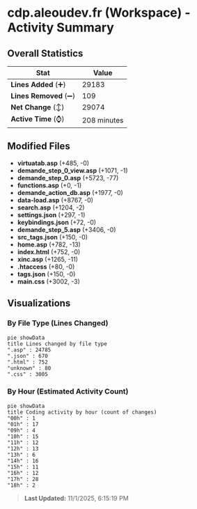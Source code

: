 # cdp.aleoudev.fr (Workspace) - Activity Summary 

## Overall Statistics

| Stat                   | Value                                                             |
| ---------------------- | ----------------------------------------------------------------- |
| **Lines Added** (➕)   | 29183                                          |
| **Lines Removed** (➖) | 109                                        |
| **Net Change** (↕)    | 29074                |
| **Active Time** (⌚)   | 208 minutes |


## Modified Files
- **virtuatab.asp** (+485, -0)
- **demande_step_0_view.asp** (+1071, -1)
- **demande_step_0.asp** (+5723, -77)
- **functions.asp** (+0, -1)
- **demande_action_db.asp** (+1977, -0)
- **data-load.asp** (+8767, -0)
- **search.asp** (+1204, -2)
- **settings.json** (+297, -1)
- **keybindings.json** (+72, -0)
- **demande_step_5.asp** (+3406, -0)
- **src_tags.json** (+150, -0)
- **home.asp** (+782, -13)
- **index.html** (+752, -0)
- **xinc.asp** (+1265, -11)
- **.htaccess** (+80, -0)
- **tags.json** (+150, -0)
- **main.css** (+3002, -3)

## Visualizations

### By File Type (Lines Changed)

```mermaid
pie showData
title Lines changed by file type
".asp" : 24785
".json" : 670
".html" : 752
"unknown" : 80
".css" : 3005
```

### By Hour (Estimated Activity Count)

```mermaid
pie showData
title Coding activity by hour (count of changes)
"00h" : 1
"01h" : 17
"09h" : 4
"10h" : 15
"11h" : 12
"12h" : 13
"13h" : 6
"14h" : 16
"15h" : 11
"16h" : 12
"17h" : 28
"18h" : 2
```


> **Last Updated:** 11/1/2025, 6:15:19 PM